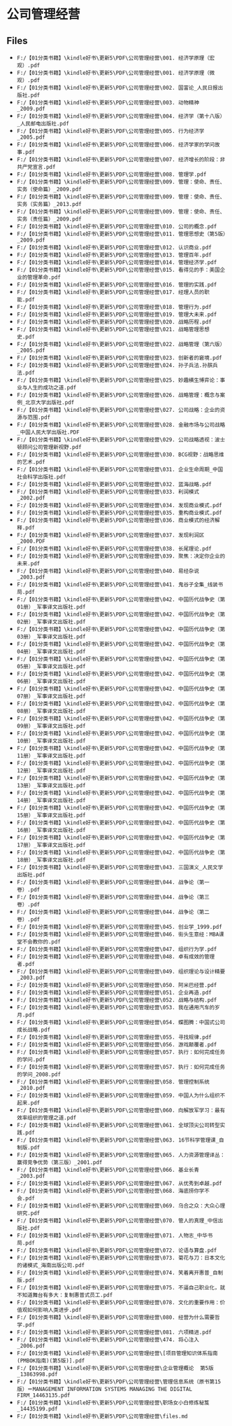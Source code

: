 # 公司管理经营

## Files

- `F:/【01分类书籍】\kindle好书\更新5\PDF\公司管理经营\001. 经济学原理（宏观）.pdf`
- `F:/【01分类书籍】\kindle好书\更新5\PDF\公司管理经营\001. 经济学原理（微观）.pdf`
- `F:/【01分类书籍】\kindle好书\更新5\PDF\公司管理经营\002. 国富论_人民日报出版社.pdf`
- `F:/【01分类书籍】\kindle好书\更新5\PDF\公司管理经营\003. 动物精神_2009.pdf`
- `F:/【01分类书籍】\kindle好书\更新5\PDF\公司管理经营\004. 经济学（第十八版）_人民邮电出版社.pdf`
- `F:/【01分类书籍】\kindle好书\更新5\PDF\公司管理经营\005. 行为经济学_2005.pdf`
- `F:/【01分类书籍】\kindle好书\更新5\PDF\公司管理经营\006. 经济学家的学问故事.pdf`
- `F:/【01分类书籍】\kindle好书\更新5\PDF\公司管理经营\007. 经济增长的阶段：非共产党宣言.pdf`
- `F:/【01分类书籍】\kindle好书\更新5\PDF\公司管理经营\008. 管理学.pdf`
- `F:/【01分类书籍】\kindle好书\更新5\PDF\公司管理经营\009. 管理：使命、责任、实务（使命篇）_2009.pdf`
- `F:/【01分类书籍】\kindle好书\更新5\PDF\公司管理经营\009. 管理：使命、责任、实务（实务篇）_2013.pdf`
- `F:/【01分类书籍】\kindle好书\更新5\PDF\公司管理经营\009. 管理：使命、责任、实务（责任篇）_2009.pdf`
- `F:/【01分类书籍】\kindle好书\更新5\PDF\公司管理经营\010. 公司的概念.pdf`
- `F:/【01分类书籍】\kindle好书\更新5\PDF\公司管理经营\011. 管理思想史（第5版）_2009.pdf`
- `F:/【01分类书籍】\kindle好书\更新5\PDF\公司管理经营\012. 认识商业.pdf`
- `F:/【01分类书籍】\kindle好书\更新5\PDF\公司管理经营\013. 管理百年.pdf`
- `F:/【01分类书籍】\kindle好书\更新5\PDF\公司管理经营\014. 管理经济学.pdf`
- `F:/【01分类书籍】\kindle好书\更新5\PDF\公司管理经营\015. 看得见的手：美国企业的管理革命.pdf`
- `F:/【01分类书籍】\kindle好书\更新5\PDF\公司管理经营\016. 管理的实践.pdf`
- `F:/【01分类书籍】\kindle好书\更新5\PDF\公司管理经营\017. 经理人员的职能.pdf`
- `F:/【01分类书籍】\kindle好书\更新5\PDF\公司管理经营\018. 管理行为.pdf`
- `F:/【01分类书籍】\kindle好书\更新5\PDF\公司管理经营\019. 管理大未来.pdf`
- `F:/【01分类书籍】\kindle好书\更新5\PDF\公司管理经营\020. 战略历程.pdf`
- `F:/【01分类书籍】\kindle好书\更新5\PDF\公司管理经营\021. 战略管理思想史.pdf`
- `F:/【01分类书籍】\kindle好书\更新5\PDF\公司管理经营\022. 战略管理（第六版）_2005.pdf`
- `F:/【01分类书籍】\kindle好书\更新5\PDF\公司管理经营\023. 创新者的窘境.pdf`
- `F:/【01分类书籍】\kindle好书\更新5\PDF\公司管理经营\024. 孙子兵法.孙膑兵法.pdf`
- `F:/【01分类书籍】\kindle好书\更新5\PDF\公司管理经营\025. 妙趣横生博弈论：事业与人生的成功之道.pdf`
- `F:/【01分类书籍】\kindle好书\更新5\PDF\公司管理经营\026. 战略管理：概念与案例_北京大学出版社.pdf`
- `F:/【01分类书籍】\kindle好书\更新5\PDF\公司管理经营\027. 公司战略：企业的资源与范围.pdf`
- `F:/【01分类书籍】\kindle好书\更新5\PDF\公司管理经营\028. 金融市场与公司战略_中国人民大学出版社.PDF`
- `F:/【01分类书籍】\kindle好书\更新5\PDF\公司管理经营\029. 公司战略透视：波士顿顾问公司管理新视野.pdf`
- `F:/【01分类书籍】\kindle好书\更新5\PDF\公司管理经营\030. BCG视野：战略思维的艺术.pdf`
- `F:/【01分类书籍】\kindle好书\更新5\PDF\公司管理经营\031. 企业生命周期_中国社会科学出版社.pdf`
- `F:/【01分类书籍】\kindle好书\更新5\PDF\公司管理经营\032. 蓝海战略.pdf`
- `F:/【01分类书籍】\kindle好书\更新5\PDF\公司管理经营\033. 利润模式_2002.pdf`
- `F:/【01分类书籍】\kindle好书\更新5\PDF\公司管理经营\034. 发现商业模式.pdf`
- `F:/【01分类书籍】\kindle好书\更新5\PDF\公司管理经营\035. 重构商业模式.pdf`
- `F:/【01分类书籍】\kindle好书\更新5\PDF\公司管理经营\036. 商业模式的经济解释.pdf`
- `F:/【01分类书籍】\kindle好书\更新5\PDF\公司管理经营\037. 发现利润区_2000.PDF`
- `F:/【01分类书籍】\kindle好书\更新5\PDF\公司管理经营\038. 长尾理论.pdf`
- `F:/【01分类书籍】\kindle好书\更新5\PDF\公司管理经营\039. 聚焦：决定你企业的未来.pdf`
- `F:/【01分类书籍】\kindle好书\更新5\PDF\公司管理经营\040. 易经杂说_2003.pdf`
- `F:/【01分类书籍】\kindle好书\更新5\PDF\公司管理经营\041. 鬼谷子全集_线装书局.pdf`
- `F:/【01分类书籍】\kindle好书\更新5\PDF\公司管理经营\042. 中国历代战争史（第01册）_军事译文出版社.pdf`
- `F:/【01分类书籍】\kindle好书\更新5\PDF\公司管理经营\042. 中国历代战争史（第02册）_军事译文出版社.pdf`
- `F:/【01分类书籍】\kindle好书\更新5\PDF\公司管理经营\042. 中国历代战争史（第03册）_军事译文出版社.pdf`
- `F:/【01分类书籍】\kindle好书\更新5\PDF\公司管理经营\042. 中国历代战争史（第04册）_军事译文出版社.pdf`
- `F:/【01分类书籍】\kindle好书\更新5\PDF\公司管理经营\042. 中国历代战争史（第05册）_军事译文出版社.pdf`
- `F:/【01分类书籍】\kindle好书\更新5\PDF\公司管理经营\042. 中国历代战争史（第06册）_军事译文出版社.pdf`
- `F:/【01分类书籍】\kindle好书\更新5\PDF\公司管理经营\042. 中国历代战争史（第07册）_军事译文出版社.pdf`
- `F:/【01分类书籍】\kindle好书\更新5\PDF\公司管理经营\042. 中国历代战争史（第08册）_军事译文出版社.pdf`
- `F:/【01分类书籍】\kindle好书\更新5\PDF\公司管理经营\042. 中国历代战争史（第09册）_军事译文出版社.pdf`
- `F:/【01分类书籍】\kindle好书\更新5\PDF\公司管理经营\042. 中国历代战争史（第10册）_军事译文出版社.pdf`
- `F:/【01分类书籍】\kindle好书\更新5\PDF\公司管理经营\042. 中国历代战争史（第11册）_军事译文出版社.pdf`
- `F:/【01分类书籍】\kindle好书\更新5\PDF\公司管理经营\042. 中国历代战争史（第12册）_军事译文出版社.pdf`
- `F:/【01分类书籍】\kindle好书\更新5\PDF\公司管理经营\042. 中国历代战争史（第13册）_军事译文出版社.pdf`
- `F:/【01分类书籍】\kindle好书\更新5\PDF\公司管理经营\042. 中国历代战争史（第14册）_军事译文出版社.pdf`
- `F:/【01分类书籍】\kindle好书\更新5\PDF\公司管理经营\042. 中国历代战争史（第15册）_军事译文出版社.pdf`
- `F:/【01分类书籍】\kindle好书\更新5\PDF\公司管理经营\042. 中国历代战争史（第16册）_军事译文出版社.pdf`
- `F:/【01分类书籍】\kindle好书\更新5\PDF\公司管理经营\042. 中国历代战争史（第17册）_军事译文出版社.pdf`
- `F:/【01分类书籍】\kindle好书\更新5\PDF\公司管理经营\042. 中国历代战争史（第18册）_军事译文出版社.pdf`
- `F:/【01分类书籍】\kindle好书\更新5\PDF\公司管理经营\043. 三国演义_人民文学出版社.pdf`
- `F:/【01分类书籍】\kindle好书\更新5\PDF\公司管理经营\044. 战争论（第一卷）.pdf`
- `F:/【01分类书籍】\kindle好书\更新5\PDF\公司管理经营\044. 战争论（第三卷）.pdf`
- `F:/【01分类书籍】\kindle好书\更新5\PDF\公司管理经营\044. 战争论（第二卷）.pdf`
- `F:/【01分类书籍】\kindle好书\更新5\PDF\公司管理经营\045. 创业学_1999.pdf`
- `F:/【01分类书籍】\kindle好书\更新5\PDF\公司管理经营\046. 街头生意经：MBA课堂不会教你的.pdf`
- `F:/【01分类书籍】\kindle好书\更新5\PDF\公司管理经营\047. 组织行为学.pdf`
- `F:/【01分类书籍】\kindle好书\更新5\PDF\公司管理经营\048. 卓有成效的管理者.pdf`
- `F:/【01分类书籍】\kindle好书\更新5\PDF\公司管理经营\049. 组织理论与设计精要_2003.pdf`
- `F:/【01分类书籍】\kindle好书\更新5\PDF\公司管理经营\050. 阿米巴经营.pdf`
- `F:/【01分类书籍】\kindle好书\更新5\PDF\公司管理经营\051. 企业再造.pdf`
- `F:/【01分类书籍】\kindle好书\更新5\PDF\公司管理经营\052. 战略与结构.pdf`
- `F:/【01分类书籍】\kindle好书\更新5\PDF\公司管理经营\053. 我在通用汽车的岁月.pdf`
- `F:/【01分类书籍】\kindle好书\更新5\PDF\公司管理经营\054. 蝶图腾：中国式公司成长战略.pdf`
- `F:/【01分类书籍】\kindle好书\更新5\PDF\公司管理经营\055. 寻找规律.pdf`
- `F:/【01分类书籍】\kindle好书\更新5\PDF\公司管理经营\056. 游戏颠覆者.pdf`
- `F:/【01分类书籍】\kindle好书\更新5\PDF\公司管理经营\057. 执行：如何完成任务的学问.pdf`
- `F:/【01分类书籍】\kindle好书\更新5\PDF\公司管理经营\057. 执行：如何完成任务的学问_2008.pdf`
- `F:/【01分类书籍】\kindle好书\更新5\PDF\公司管理经营\058. 管理控制系统_2010.pdf`
- `F:/【01分类书籍】\kindle好书\更新5\PDF\公司管理经营\059. 中国人为什么组织不起来.pdf`
- `F:/【01分类书籍】\kindle好书\更新5\PDF\公司管理经营\060. 向解放军学习：最有效率组织的管理之道.pdf`
- `F:/【01分类书籍】\kindle好书\更新5\PDF\公司管理经营\061. 全球顶尖公司转型实践.pdf`
- `F:/【01分类书籍】\kindle好书\更新5\PDF\公司管理经营\063. 16节科学管理课_自制版.pdf`
- `F:/【01分类书籍】\kindle好书\更新5\PDF\公司管理经营\065. 人力资源管理译丛：赢得竞争优势（第三版）_2001.pdf`
- `F:/【01分类书籍】\kindle好书\更新5\PDF\公司管理经营\066. 基业长青_2003.pdf`
- `F:/【01分类书籍】\kindle好书\更新5\PDF\公司管理经营\067. 从优秀到卓越.pdf`
- `F:/【01分类书籍】\kindle好书\更新5\PDF\公司管理经营\068. 海底捞你学不会.pdf`
- `F:/【01分类书籍】\kindle好书\更新5\PDF\公司管理经营\069. 乌合之众：大众心理研究.pdf`
- `F:/【01分类书籍】\kindle好书\更新5\PDF\公司管理经营\070. 管人的真理_中信出版社.pdf`
- `F:/【01分类书籍】\kindle好书\更新5\PDF\公司管理经营\071. 人物志_中华书局.pdf`
- `F:/【01分类书籍】\kindle好书\更新5\PDF\公司管理经营\072. 论语与算盘.pdf`
- `F:/【01分类书籍】\kindle好书\更新5\PDF\公司管理经营\073. 菊花与刀：日本文化的诸模式_海南出版公司.pdf`
- `F:/【01分类书籍】\kindle好书\更新5\PDF\公司管理经营\074. 笑着离开惠普_自制版.pdf`
- `F:/【01分类书籍】\kindle好书\更新5\PDF\公司管理经营\075. 不逼自己职业化，就不知道舞台有多大：复制惠普式员工.pdf`
- `F:/【01分类书籍】\kindle好书\更新5\PDF\公司管理经营\078. 文化的重要作用：价值观如何影响人类进步.pdf`
- `F:/【01分类书籍】\kindle好书\更新5\PDF\公司管理经营\080. 经营为什么需要哲学.pdf`
- `F:/【01分类书籍】\kindle好书\更新5\PDF\公司管理经营\081. 六项精进.pdf`
- `F:/【01分类书籍】\kindle好书\更新5\PDF\公司管理经营\474. 将心注入_2006.pdf`
- `F:/【01分类书籍】\kindle好书\更新5\PDF\公司管理经营\[项目管理知识体系指南(PMBOK指南)(第5版)].pdf`
- `F:/【01分类书籍】\kindle好书\更新5\PDF\公司管理经营\企业管理概论  第5版_13863998.pdf`
- `F:/【01分类书籍】\kindle好书\更新5\PDF\公司管理经营\管理信息系统（原书第15版）＝MANAGEMENT INFORMATION SYSTEMS MANAGING THE DIGITAL FIRM_14463135.pdf`
- `F:/【01分类书籍】\kindle好书\更新5\PDF\公司管理经营\职场女小白修炼秘笈_14435199.pdf`
- `F:/【01分类书籍】\kindle好书\更新5\PDF\公司管理经营\files.md`
